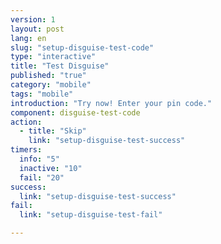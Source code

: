 ```yaml
---
version: 1
layout: post
lang: en
slug: "setup-disguise-test-code"
type: "interactive"
title: "Test Disguise"
published: "true"
category: "mobile"
tags: "mobile"
introduction: "Try now! Enter your pin code."
component: disguise-test-code
action: 
  - title: "Skip"
    link: "setup-disguise-test-success"
timers:
  info: "5"
  inactive: "10"
  fail: "20"
success: 
  link: "setup-disguise-test-success"
fail: 
  link: "setup-disguise-test-fail"  

---
```


